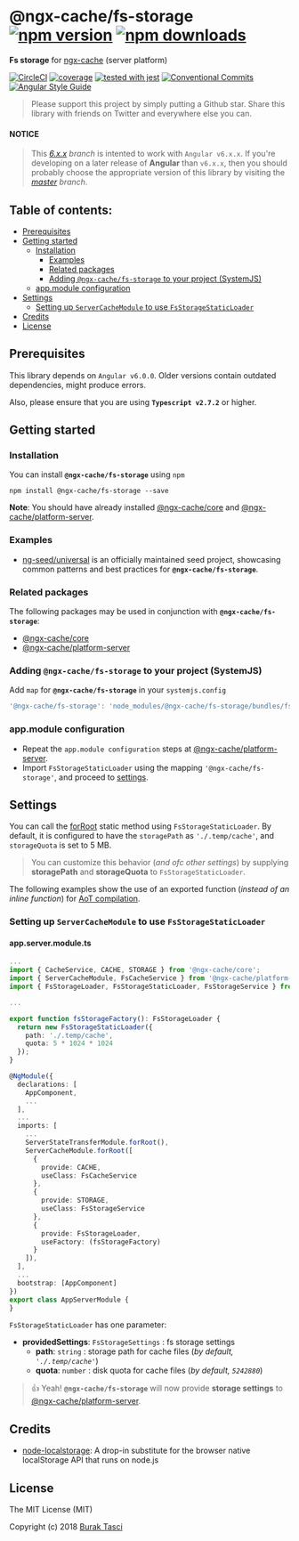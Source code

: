 # @ngx-cache/fs-storage [![npm version](https://badge.fury.io/js/%40ngx-cache%2Ffs-storage.svg)](https://www.npmjs.com/package/@ngx-cache/fs-storage) [![npm downloads](https://img.shields.io/npm/dm/%40ngx-cache%2Ffs-storage.svg)](https://www.npmjs.com/package/@ngx-cache/fs-storage)
**Fs storage** for [ngx-cache] (server platform)

[![CircleCI](https://circleci.com/gh/fulls1z3/ngx-cache.svg?style=shield)](https://circleci.com/gh/fulls1z3/ngx-cache)
[![coverage](https://codecov.io/github/fulls1z3/ngx-cache/coverage.svg?branch=master)](https://codecov.io/gh/fulls1z3/ngx-cache)
[![tested with jest](https://img.shields.io/badge/tested_with-jest-99424f.svg)](https://github.com/facebook/jest)
[![Conventional Commits](https://img.shields.io/badge/Conventional%20Commits-1.0.0-yellow.svg)](https://conventionalcommits.org)
[![Angular Style Guide](https://mgechev.github.io/angular2-style-guide/images/badge.svg)](https://angular.io/styleguide)

> Please support this project by simply putting a Github star. Share this library with friends on Twitter and everywhere else you can.

#### NOTICE
> This *[6.x.x] branch* is intented to work with `Angular v6.x.x`. If you're developing on a later release of **Angular**
than `v6.x.x`, then you should probably choose the appropriate version of this library by visiting the *[master] branch*.

## Table of contents:
- [Prerequisites](#prerequisites)
- [Getting started](#getting-started)
  - [Installation](#installation)
	- [Examples](#examples)
	- [Related packages](#related-packages)
	- [Adding `@ngx-cache/fs-storage` to your project (SystemJS)](#adding-systemjs)
  - [app.module configuration](#appmodule-config)
- [Settings](#settings)
	- [Setting up `ServerCacheModule` to use `FsStorageStaticLoader`](#setting-up-staticloader)
- [Credits](#credits)
- [License](#license)

## <a name="prerequisites"></a> Prerequisites
This library depends on `Angular v6.0.0`. Older versions contain outdated dependencies, might produce errors.

Also, please ensure that you are using **`Typescript v2.7.2`** or higher.

## <a name="getting-started"> Getting started
### <a name="installation"> Installation
You can install **`@ngx-cache/fs-storage`** using `npm`
```
npm install @ngx-cache/fs-storage --save
```

**Note**: You should have already installed [@ngx-cache/core] and [@ngx-cache/platform-server].

### <a name="examples"></a> Examples
- [ng-seed/universal] is an officially maintained seed project, showcasing common patterns and best practices for **`@ngx-cache/fs-storage`**.

### <a name="related-packages"></a> Related packages
The following packages may be used in conjunction with **`@ngx-cache/fs-storage`**:
- [@ngx-cache/core]
- [@ngx-cache/platform-server]

### <a name="adding-systemjs"></a> Adding `@ngx-cache/fs-storage` to your project (SystemJS)
Add `map` for **`@ngx-cache/fs-storage`** in your `systemjs.config`
```javascript
'@ngx-cache/fs-storage': 'node_modules/@ngx-cache/fs-storage/bundles/fs-storage.umd.min.js'
```

### <a name="appmodule-config"></a> app.module configuration
- Repeat the `app.module configuration` steps at [@ngx-cache/platform-server].
- Import `FsStorageStaticLoader` using the mapping `'@ngx-cache/fs-storage'`, and proceed to [settings](#settings).

## <a name="settings"></a> Settings
You can call the [forRoot] static method using `FsStorageStaticLoader`. By default, it is configured to have the `storagePath`
as `'./.temp/cache'`, and `storageQuota` is set to 5 MB.

> You can customize this behavior (*and ofc other settings*) by supplying **storagePath** and **storageQuota** to `FsStorageStaticLoader`.

The following examples show the use of an exported function (*instead of an inline function*) for [AoT compilation].

### <a name="setting-up-staticloader"></a> Setting up `ServerCacheModule` to use `FsStorageStaticLoader`
#### app.server.module.ts
```TypeScript
...
import { CacheService, CACHE, STORAGE } from '@ngx-cache/core';
import { ServerCacheModule, FsCacheService } from '@ngx-cache/platform-server';
import { FsStorageLoader, FsStorageStaticLoader, FsStorageService } from '@ngx-cache/fs-storage';

...

export function fsStorageFactory(): FsStorageLoader {
  return new FsStorageStaticLoader({
    path: './.temp/cache',
    quota: 5 * 1024 * 1024
  });
}

@NgModule({
  declarations: [
    AppComponent,
    ...
  ],
  ...
  imports: [
    ...
    ServerStateTransferModule.forRoot(),
    ServerCacheModule.forRoot([
      {
        provide: CACHE,
        useClass: FsCacheService
      },
      {
        provide: STORAGE,
        useClass: FsStorageService
      },
      {
        provide: FsStorageLoader,
        useFactory: (fsStorageFactory)
      }
    ]),
  ],
  ...
  bootstrap: [AppComponent]
})
export class AppServerModule {
}
```

`FsStorageStaticLoader` has one parameter:
- **providedSettings**: `FsStorageSettings` : fs storage settings
  - **path**: `string` : storage path for cache files (*by default, `'./.temp/cache'`*)
  - **quota**: `number` : disk quota for cache files (*by default, `5242880`*)

> :+1: Yeah! **`@ngx-cache/fs-storage`** will now provide **storage settings** to [@ngx-cache/platform-server].

## <a name="credits"></a> Credits
- [node-localstorage](https://github.com/lmaccherone/node-localstorage): A drop-in substitute for the browser native localStorage
API that runs on node.js

## <a name="license"></a> License
The MIT License (MIT)

Copyright (c) 2018 [Burak Tasci]

[master]: https://github.com/ngx-cache/core/tree/master
[6.x.x]: https://github.com/ngx-cache/core/tree/6.x.x
[ngx-cache]: https://github.com/fulls1z3/ngx-cache
[ng-seed/universal]: https://github.com/ng-seed/universal
[@ngx-cache/core]: https://github.com/fulls1z3/ngx-cache/tree/master/packages/@ngx-cache/core
[@ngx-cache/platform-server]: https://github.com/fulls1z3/ngx-cache/tree/master/packages/@ngx-cache/platform-server
[forRoot]: https://angular.io/docs/ts/latest/guide/ngmodule.html#!#core-for-root
[AoT compilation]: https://angular.io/docs/ts/latest/cookbook/aot-compiler.html
[Burak Tasci]: https://github.com/fulls1z3
